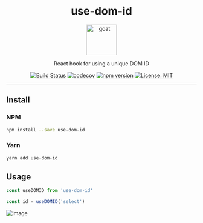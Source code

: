 <div align="center">
<h1>use-dom-id</h1>

<a href="https://www.joypixels.com/profiles/emoji/1F999">
  <img
    height="80"
    width="80"
    alt="goat"
    src="https://user-images.githubusercontent.com/5364897/82831238-2c24c600-9eb8-11ea-90fd-23fad0ae7b7f.png"
  />
</a>

<p>React hook for using a unique DOM ID</p>

[![Build Status](https://travis-ci.org/tabone/use-dom-id.svg?branch=master)](https://travis-ci.org/tabone/use-dom-id)
[![codecov](https://codecov.io/gh/tabone/use-dom-id/branch/master/graph/badge.svg)](https://codecov.io/gh/tabone/use-dom-id)
[![npm version](https://badge.fury.io/js/use-dom-id.svg)](https://badge.fury.io/js/use-dom-id)
[![License: MIT](https://img.shields.io/badge/License-MIT-green.svg)](https://opensource.org/licenses/MIT)

</div>

<hr />


## Install

### NPM

```bash
npm install --save use-dom-id
```

### Yarn

```bash
yarn add use-dom-id
```

## Usage

```javascript
const useDOMID from 'use-dom-id'

const id = useDOMID('select')
```

![image](https://user-images.githubusercontent.com/5364897/82748965-466e7f00-9da6-11ea-8638-ddd7e1bfa147.png)
